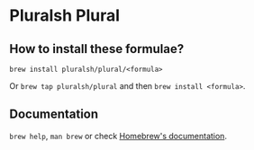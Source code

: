 # Pluralsh Plural

## How to install these formulae?

`brew install pluralsh/plural/<formula>`

Or `brew tap pluralsh/plural` and then `brew install <formula>`.

## Documentation

`brew help`, `man brew` or check [Homebrew's documentation](https://docs.brew.sh).
